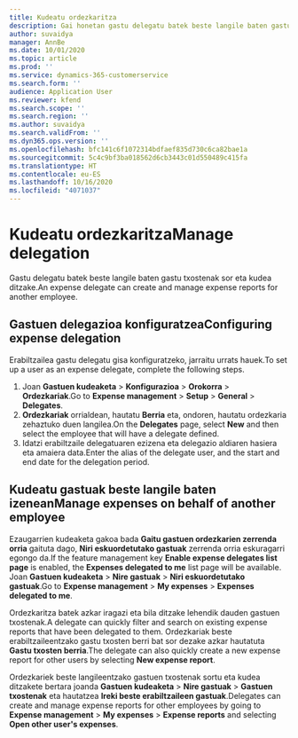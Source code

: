 ```yaml
---
title: Kudeatu ordezkaritza
description: Gai honetan gastu delegatu batek beste langile baten gastu txostenak nola sortu eta kudeatu ditzakeen buruzko informazioa ematen da.
author: suvaidya
manager: AnnBe
ms.date: 10/01/2020
ms.topic: article
ms.prod: ''
ms.service: dynamics-365-customerservice
ms.search.form: ''
audience: Application User
ms.reviewer: kfend
ms.search.scope: ''
ms.search.region: ''
ms.author: suvaidya
ms.search.validFrom: ''
ms.dyn365.ops.version: ''
ms.openlocfilehash: bfc141c6f1072314bdfaef835d730c6ca82bae1a
ms.sourcegitcommit: 5c4c9bf3ba018562d6cb3443c01d550489c415fa
ms.translationtype: HT
ms.contentlocale: eu-ES
ms.lasthandoff: 10/16/2020
ms.locfileid: "4071037"
---
```

# <a name="manage-delegation"></a><span data-ttu-id="d569c-103">Kudeatu ordezkaritza</span><span class="sxs-lookup"><span data-stu-id="d569c-103">Manage delegation</span></span>
<span data-ttu-id="d569c-104">Gastu delegatu batek beste langile baten gastu txostenak sor eta kudea ditzake.</span><span class="sxs-lookup"><span data-stu-id="d569c-104">An expense delegate can create and manage expense reports for another employee.</span></span>

## <a name="configuring-expense-delegation"></a><span data-ttu-id="d569c-105">Gastuen delegazioa konfiguratzea</span><span class="sxs-lookup"><span data-stu-id="d569c-105">Configuring expense delegation</span></span>

<span data-ttu-id="d569c-106">Erabiltzailea gastu delegatu gisa konfiguratzeko, jarraitu urrats hauek.</span><span class="sxs-lookup"><span data-stu-id="d569c-106">To set up a user as an expense delegate, complete the following steps.</span></span> 
1. <span data-ttu-id="d569c-107">Joan **Gastuen kudeaketa** > **Konfigurazioa** > **Orokorra** > **Ordezkariak**.</span><span class="sxs-lookup"><span data-stu-id="d569c-107">Go to **Expense management** > **Setup** > **General** > **Delegates**.</span></span> 
2. <span data-ttu-id="d569c-108">**Ordezkariak** orrialdean, hautatu **Berria** eta, ondoren, hautatu ordezkaria zehaztuko duen langilea.</span><span class="sxs-lookup"><span data-stu-id="d569c-108">On the **Delegates** page, select **New** and then select the employee that will have a delegate defined.</span></span> 
3. <span data-ttu-id="d569c-109">Idatzi erabiltzaile delegatuaren ezizena eta delegazio aldiaren hasiera eta amaiera data.</span><span class="sxs-lookup"><span data-stu-id="d569c-109">Enter the alias of the delegate user, and the start and end date for the delegation period.</span></span>

## <a name="manage-expenses-on-behalf-of-another-employee"></a><span data-ttu-id="d569c-110">Kudeatu gastuak beste langile baten izenean</span><span class="sxs-lookup"><span data-stu-id="d569c-110">Manage expenses on behalf of another employee</span></span>

<span data-ttu-id="d569c-111">Ezaugarrien kudeaketa gakoa bada **Gaitu gastuen ordezkarien zerrenda orria** gaituta dago, **Niri eskuordetutako gastuak** zerrenda orria eskuragarri egongo da.</span><span class="sxs-lookup"><span data-stu-id="d569c-111">If the feature management key **Enable expense delegates list page** is enabled, the **Expenses delegated to me** list page will be available.</span></span> <span data-ttu-id="d569c-112">Joan **Gastuen kudeaketa** > **Nire gastuak** > **Niri eskuordetutako gastuak**.</span><span class="sxs-lookup"><span data-stu-id="d569c-112">Go to **Expense management** > **My expenses** > **Expenses delegated to me**.</span></span>

<span data-ttu-id="d569c-113">Ordezkaritza batek azkar iragazi eta bila ditzake lehendik dauden gastuen txostenak.</span><span class="sxs-lookup"><span data-stu-id="d569c-113">A delegate can quickly filter and search on existing expense reports that have been delegated to them.</span></span> <span data-ttu-id="d569c-114">Ordezkariak beste erabiltzaileentzako gastu txosten berri bat sor dezake azkar hautatuta **Gastu txosten berria**.</span><span class="sxs-lookup"><span data-stu-id="d569c-114">The delegate can also quickly create a new expense report for other users by selecting **New expense report**.</span></span>

<span data-ttu-id="d569c-115">Ordezkariek beste langileentzako gastuen txostenak sortu eta kudea ditzakete bertara joanda **Gastuen kudeaketa** > **Nire gastuak** > **Gastuen txostenak** eta hautatzea **Ireki beste erabiltzaileen gastuak**.</span><span class="sxs-lookup"><span data-stu-id="d569c-115">Delegates can create and manage expense reports for other employees by going to **Expense management** > **My expenses** > **Expense reports** and selecting **Open other user's expenses**.</span></span>
